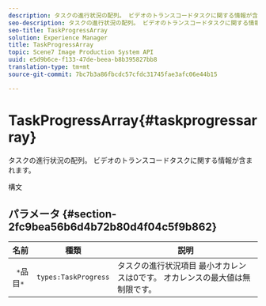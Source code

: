 ```yaml
---
description: タスクの進行状況の配列。 ビデオのトランスコードタスクに関する情報が含まれます。
seo-description: タスクの進行状況の配列。 ビデオのトランスコードタスクに関する情報が含まれます。
seo-title: TaskProgressArray
solution: Experience Manager
title: TaskProgressArray
topic: Scene7 Image Production System API
uuid: e5d9b6ce-f133-47de-beea-b8b395827bb8
translation-type: tm+mt
source-git-commit: 7bc7b3a86fbcdc57cfdc31745fae3afc06e44b15

---
```



# TaskProgressArray{#taskprogressarray}

タスクの進行状況の配列。 ビデオのトランスコードタスクに関する情報が含まれます。

構文

## パラメータ {#section-2fc9bea56b6d4b72b80d4f04c5f9b862}

| 名前 | 種類 | 説明 |
|---|---|---|
| ` *`品目`*` | `types:TaskProgress` | タスクの進行状況項目 最小オカレンスは0です。 オカレンスの最大値は無制限です。 |

